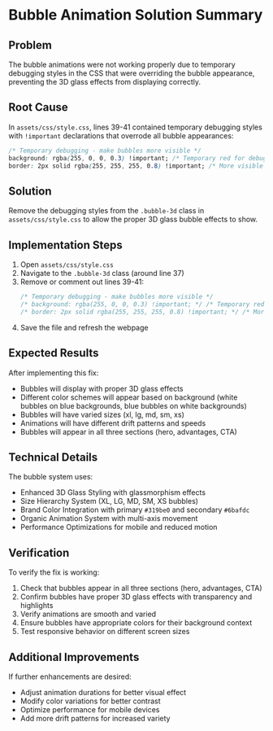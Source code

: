 # Bubble Animation Solution Summary

## Problem
The bubble animations were not working properly due to temporary debugging styles in the CSS that were overriding the bubble appearance, preventing the 3D glass effects from displaying correctly.

## Root Cause
In `assets/css/style.css`, lines 39-41 contained temporary debugging styles with `!important` declarations that overrode all bubble appearances:

```css
/* Temporary debugging - make bubbles more visible */
background: rgba(255, 0, 0, 0.3) !important; /* Temporary red for debugging */
border: 2px solid rgba(255, 255, 255, 0.8) !important; /* More visible border */
```

## Solution
Remove the debugging styles from the `.bubble-3d` class in `assets/css/style.css` to allow the proper 3D glass bubble effects to show.

## Implementation Steps

1. Open `assets/css/style.css`
2. Navigate to the `.bubble-3d` class (around line 37)
3. Remove or comment out lines 39-41:
   ```css
   /* Temporary debugging - make bubbles more visible */
   /* background: rgba(255, 0, 0, 0.3) !important; */ /* Temporary red for debugging */
   /* border: 2px solid rgba(255, 255, 255, 0.8) !important; */ /* More visible border */
   ```
4. Save the file and refresh the webpage

## Expected Results

After implementing this fix:
- Bubbles will display with proper 3D glass effects
- Different color schemes will appear based on background (white bubbles on blue backgrounds, blue bubbles on white backgrounds)
- Bubbles will have varied sizes (xl, lg, md, sm, xs)
- Animations will have different drift patterns and speeds
- Bubbles will appear in all three sections (hero, advantages, CTA)

## Technical Details

The bubble system uses:
- Enhanced 3D Glass Styling with glassmorphism effects
- Size Hierarchy System (XL, LG, MD, SM, XS bubbles)
- Brand Color Integration with primary `#319be0` and secondary `#6bafdc`
- Organic Animation System with multi-axis movement
- Performance Optimizations for mobile and reduced motion

## Verification

To verify the fix is working:
1. Check that bubbles appear in all three sections (hero, advantages, CTA)
2. Confirm bubbles have proper 3D glass effects with transparency and highlights
3. Verify animations are smooth and varied
4. Ensure bubbles have appropriate colors for their background context
5. Test responsive behavior on different screen sizes

## Additional Improvements

If further enhancements are desired:
- Adjust animation durations for better visual effect
- Modify color variations for better contrast
- Optimize performance for mobile devices
- Add more drift patterns for increased variety